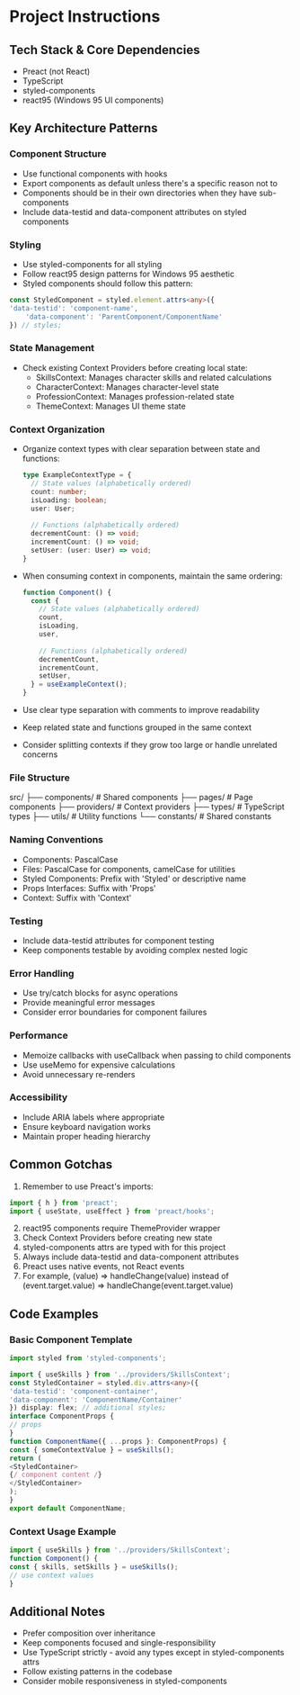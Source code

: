# Project Instructions

## Tech Stack & Core Dependencies

- Preact (not React)
- TypeScript
- styled-components
- react95 (Windows 95 UI components)

## Key Architecture Patterns

### Component Structure

- Use functional components with hooks
- Export components as default unless there's a specific reason not to
- Components should be in their own directories when they have sub-components
- Include data-testid and data-component attributes on styled components

### Styling

- Use styled-components for all styling
- Follow react95 design patterns for Windows 95 aesthetic
- Styled components should follow this pattern:

```typescript
const StyledComponent = styled.element.attrs<any>({
'data-testid': 'component-name',
    'data-component': 'ParentComponent/ComponentName'
}) // styles;
```

### State Management

- Check existing Context Providers before creating local state:
  - SkillsContext: Manages character skills and related calculations
  - CharacterContext: Manages character-level state
  - ProfessionContext: Manages profession-related state
  - ThemeContext: Manages UI theme state

### Context Organization

- Organize context types with clear separation between state and functions:

  ```typescript
  type ExampleContextType = {
    // State values (alphabetically ordered)
    count: number;
    isLoading: boolean;
    user: User;
    
    // Functions (alphabetically ordered)
    decrementCount: () => void;
    incrementCount: () => void;
    setUser: (user: User) => void;
  }
  ```

- When consuming context in components, maintain the same ordering:

  ```typescript
  function Component() {
    const {
      // State values (alphabetically ordered)
      count,
      isLoading,
      user,
      
      // Functions (alphabetically ordered)
      decrementCount,
      incrementCount,
      setUser,
    } = useExampleContext();
  }
  ```

- Use clear type separation with comments to improve readability
- Keep related state and functions grouped in the same context
- Consider splitting contexts if they grow too large or handle unrelated concerns

### File Structure

src/
├── components/ # Shared components
├── pages/ # Page components
├── providers/ # Context providers
├── types/ # TypeScript types
├── utils/ # Utility functions
└── constants/ # Shared constants

### Naming Conventions

- Components: PascalCase
- Files: PascalCase for components, camelCase for utilities
- Styled Components: Prefix with 'Styled' or descriptive name
- Props Interfaces: Suffix with 'Props'
- Context: Suffix with 'Context'

### Testing

- Include data-testid attributes for component testing
- Keep components testable by avoiding complex nested logic

### Error Handling

- Use try/catch blocks for async operations
- Provide meaningful error messages
- Consider error boundaries for component failures

### Performance

- Memoize callbacks with useCallback when passing to child components
- Use useMemo for expensive calculations
- Avoid unnecessary re-renders

### Accessibility

- Include ARIA labels where appropriate
- Ensure keyboard navigation works
- Maintain proper heading hierarchy

## Common Gotchas

1. Remember to use Preact's imports:

```typescript
import { h } from 'preact';
import { useState, useEffect } from 'preact/hooks';
```

2. react95 components require ThemeProvider wrapper
3. Check Context Providers before creating new state
4. styled-components attrs are typed with <any> for this project
5. Always include data-testid and data-component attributes
6. Preact uses native events, not React events 
  1. For example, (value) => handleChange(value) instead of (event.target.value) => handleChange(event.target.value)

## Code Examples

### Basic Component Template

```typescript
import styled from 'styled-components';

import { useSkills } from '../providers/SkillsContext';
const StyledContainer = styled.div.attrs<any>({
'data-testid': 'component-container',
'data-component': 'ComponentName/Container'
}) display: flex; // additional styles;
interface ComponentProps {
// props
}
function ComponentName({ ...props }: ComponentProps) {
const { someContextValue } = useSkills();
return (
<StyledContainer>
{/ component content /}
</StyledContainer>
);
}
export default ComponentName;
```

### Context Usage Example

```typescript
import { useSkills } from '../providers/SkillsContext';
function Component() {
const { skills, setSkills } = useSkills();
// use context values
}

```

## Additional Notes

- Prefer composition over inheritance
- Keep components focused and single-responsibility
- Use TypeScript strictly - avoid any types except in styled-components attrs
- Follow existing patterns in the codebase
- Consider mobile responsiveness in styled-components

